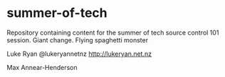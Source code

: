 summer-of-tech
==============

Repository containing content for the summer of tech source control 101 session.
Giant change. Flying spaghetti monster

Luke Ryan @lukeryannetnz http://lukeryan.net.nz

Max Annear-Henderson
